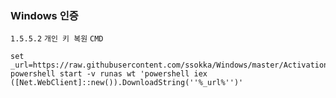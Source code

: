 ﻿### Windows 인증
`1.5.5.2` `개인 키 복원`
`CMD`
```
set _url=https://raw.githubusercontent.com/ssokka/Windows/master/Activation/install.ps1
powershell start -v runas wt 'powershell iex ([Net.WebClient]::new()).DownloadString(''%_url%'')'
```
